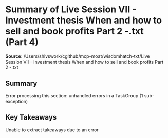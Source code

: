 # Summary of Live Session VII - Investment thesis When and how to sell and book profits Part 2 -.txt (Part 4)

**Source**: /Users/shivswork/cgithub/mcp-moat/wisdomhatch-txt/Live Session VII - Investment thesis When and how to sell and book profits Part 2 -.txt

## Summary
Error processing this section: unhandled errors in a TaskGroup (1 sub-exception)

## Key Takeaways
Unable to extract takeaways due to an error
